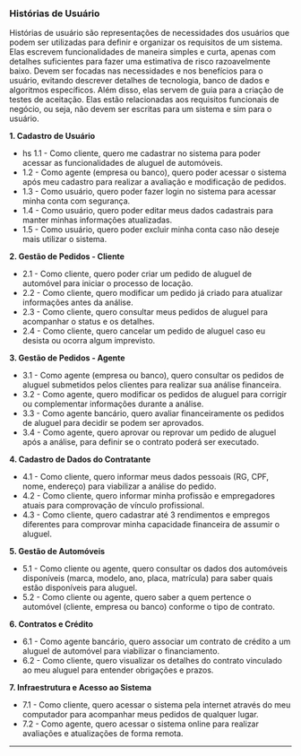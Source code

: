 ### Histórias de Usuário

Histórias de usuário são representações de necessidades dos usuários que podem ser utilizadas para definir e organizar os requisitos de um sistema. Elas escrevem funcionalidades de maneira simples e curta, apenas com detalhes suficientes para fazer uma estimativa de risco razoavelmente baixo. Devem ser focadas nas necessidades e nos benefícios para o usuário, evitando descrever detalhes de tecnologia, banco de dados e algoritmos específicos. Além disso, elas servem de guia para a criação de testes de aceitação. Elas estão relacionadas aos requisitos funcionais de negócio, ou seja, não devem ser escritas para um sistema e sim para o usuário.

**1. Cadastro de Usuário**
- hs 1.1 - Como cliente, quero me cadastrar no sistema para poder acessar as funcionalidades de aluguel de automóveis.
- 1.2 - Como agente (empresa ou banco), quero poder acessar o sistema após meu cadastro para realizar a avaliação e modificação de pedidos.
- 1.3 - Como usuário, quero poder fazer login no sistema para acessar minha conta com segurança.
- 1.4 - Como usuário, quero poder editar meus dados cadastrais para manter minhas informações atualizadas.
- 1.5 - Como usuário, quero poder excluir minha conta caso não deseje mais utilizar o sistema.
  
**2. Gestão de Pedidos - Cliente**
- 2.1 - Como cliente, quero poder criar um pedido de aluguel de automóvel para iniciar o processo de locação.
- 2.2 - Como cliente, quero modificar um pedido já criado para atualizar informações antes da análise.
- 2.3 - Como cliente, quero consultar meus pedidos de aluguel para acompanhar o status e os detalhes.
- 2.4 - Como cliente, quero cancelar um pedido de aluguel caso eu desista ou ocorra algum imprevisto.
  
**3. Gestão de Pedidos - Agente**
- 3.1 - Como agente (empresa ou banco), quero consultar os pedidos de aluguel submetidos pelos clientes para realizar sua análise financeira.
- 3.2 - Como agente, quero modificar os pedidos de aluguel para corrigir ou complementar informações durante a análise.
- 3.3 - Como agente bancário, quero avaliar financeiramente os pedidos de aluguel para decidir se podem ser aprovados.
- 3.4 - Como agente, quero aprovar ou reprovar um pedido de aluguel após a análise, para definir se o contrato poderá ser executado.
  
**4. Cadastro de Dados do Contratante**
- 4.1 - Como cliente, quero informar meus dados pessoais (RG, CPF, nome, endereço) para viabilizar a análise do pedido.
- 4.2 - Como cliente, quero informar minha profissão e empregadores atuais para comprovação de vínculo profissional.
- 4.3 - Como cliente, quero cadastrar até 3 rendimentos e empregos diferentes para comprovar minha capacidade financeira de assumir o aluguel.
  
**5. Gestão de Automóveis**
- 5.1 - Como cliente ou agente, quero consultar os dados dos automóveis disponíveis (marca, modelo, ano, placa, matrícula) para saber quais estão disponíveis para aluguel.
- 5.2 - Como cliente ou agente, quero saber a quem pertence o automóvel (cliente, empresa ou banco) conforme o tipo de contrato.

**6. Contratos e Crédito**
- 6.1 - Como agente bancário, quero associar um contrato de crédito a um aluguel de automóvel para viabilizar o financiamento.
- 6.2 - Como cliente, quero visualizar os detalhes do contrato vinculado ao meu aluguel para entender obrigações e prazos.

**7. Infraestrutura e Acesso ao Sistema**
- 7.1 - Como cliente, quero acessar o sistema pela internet através do meu computador para acompanhar meus pedidos de qualquer lugar.
- 7.2 - Como agente, quero acessar o sistema online para realizar avaliações e atualizações de forma remota.

---

